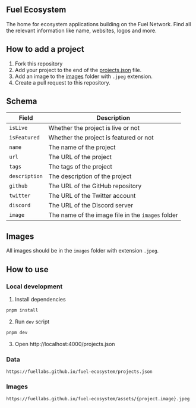 ## Fuel Ecosystem

The home for ecosystem applications building on the Fuel Network. Find all the relevant information like name, websites, logos and more.

## How to add a project

1. Fork this repository
2. Add your project to the end of the [projects.json](./projects.json) file.
3. Add an image to the [images](./images) folder with `.jpeg` extension.
3. Create a pull request to this repository.

## Schema

| Field | Description |
| --- | --- |
| `isLive` | Whether the project is live or not |
| `isFeatured` | Whether the project is featured or not |
| `name` | The name of the project |
| `url` | The URL of the project |
| `tags` | The tags of the project |
| `description` | The description of the project |
| `github` | The URL of the GitHub repository |
| `twitter` | The URL of the Twitter account |
| `discord` | The URL of the Discord server |
| `image` | The name of the image file in the `images` folder |

## Images

All images should be in the `images` folder with extension `.jpeg`.

## How to use


### Local development

1. Install dependencies

```bash
pnpm install
```

2. Run `dev` script

```bash
pnpm dev
```

3. Open http://localhost:4000/projects.json

### Data

```
https://fuellabs.github.io/fuel-ecosystem/projects.json
```

### Images

```
https://fuellabs.github.io/fuel-ecosystem/assets/{project.image}.jpeg
```
